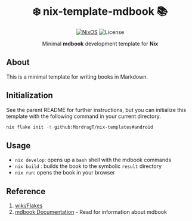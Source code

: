 <div align=center>

# ❄️ nix-template-mdbook 📚

 [![NixOS](https://img.shields.io/badge/Flakes-Nix-informational.svg?logo=nixos&style=for-the-badge)](https://nixos.org) ![License](https://img.shields.io/github/license/mordragt/nix-templates?style=for-the-badge) 

Minimal **mdbook** development template for **Nix**

</div>

## About

This is a minimal template for writing books in Markdown. 

## Initialization

See the parent README for further instructions, but you can initialize this template
with the following command in your current directory.

```bash
nix flake init -t github:MordragT/nix-templates#android
```

## Usage

- `nix develop`: opens up a `bash` shell with the mdbook commands
- `nix build` : builds the book to the symbolic `result` directory
- `nix run`: opens the book in your browser


## Reference

1. [wiki/Flakes](https://nixos.wiki/wiki/Flakes)
2. [mdbook Documentation](https://rust-lang.github.io/mdBook/) - Read for information about mdbook